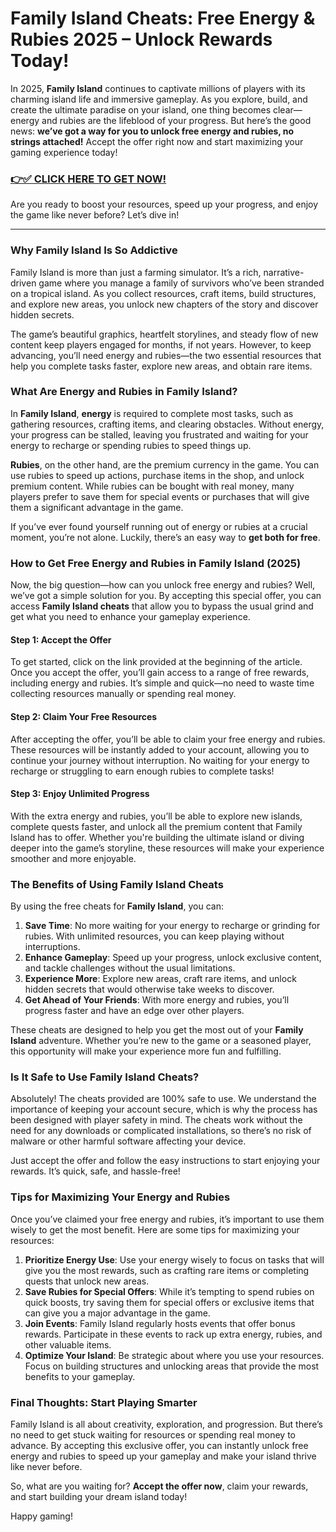 # Family Island Cheats: Free Energy & Rubies 2025 – Unlock Rewards Today!

In 2025, **Family Island** continues to captivate millions of players with its charming island life and immersive gameplay. As you explore, build, and create the ultimate paradise on your island, one thing becomes clear—energy and rubies are the lifeblood of your progress. But here’s the good news: **we’ve got a way for you to unlock free energy and rubies, no strings attached!** Accept the offer right now and start maximizing your gaming experience today!

### [👉✅ CLICK HERE TO GET NOW!](https://freerewards.xyz/family/island/)

Are you ready to boost your resources, speed up your progress, and enjoy the game like never before? Let’s dive in!

---

### Why Family Island Is So Addictive

Family Island is more than just a farming simulator. It’s a rich, narrative-driven game where you manage a family of survivors who’ve been stranded on a tropical island. As you collect resources, craft items, build structures, and explore new areas, you unlock new chapters of the story and discover hidden secrets.

The game’s beautiful graphics, heartfelt storylines, and steady flow of new content keep players engaged for months, if not years. However, to keep advancing, you’ll need energy and rubies—the two essential resources that help you complete tasks faster, explore new areas, and obtain rare items.

### What Are Energy and Rubies in Family Island?

In **Family Island**, **energy** is required to complete most tasks, such as gathering resources, crafting items, and clearing obstacles. Without energy, your progress can be stalled, leaving you frustrated and waiting for your energy to recharge or spending rubies to speed things up.

**Rubies**, on the other hand, are the premium currency in the game. You can use rubies to speed up actions, purchase items in the shop, and unlock premium content. While rubies can be bought with real money, many players prefer to save them for special events or purchases that will give them a significant advantage in the game.

If you’ve ever found yourself running out of energy or rubies at a crucial moment, you’re not alone. Luckily, there’s an easy way to **get both for free**.

### How to Get Free Energy and Rubies in Family Island (2025)

Now, the big question—how can you unlock free energy and rubies? Well, we’ve got a simple solution for you. By accepting this special offer, you can access **Family Island cheats** that allow you to bypass the usual grind and get what you need to enhance your gameplay experience.

#### Step 1: Accept the Offer

To get started, click on the link provided at the beginning of the article. Once you accept the offer, you’ll gain access to a range of free rewards, including energy and rubies. It’s simple and quick—no need to waste time collecting resources manually or spending real money.

#### Step 2: Claim Your Free Resources

After accepting the offer, you’ll be able to claim your free energy and rubies. These resources will be instantly added to your account, allowing you to continue your journey without interruption. No waiting for your energy to recharge or struggling to earn enough rubies to complete tasks!

#### Step 3: Enjoy Unlimited Progress

With the extra energy and rubies, you’ll be able to explore new islands, complete quests faster, and unlock all the premium content that Family Island has to offer. Whether you're building the ultimate island or diving deeper into the game’s storyline, these resources will make your experience smoother and more enjoyable.

### The Benefits of Using Family Island Cheats

By using the free cheats for **Family Island**, you can:

1. **Save Time**: No more waiting for your energy to recharge or grinding for rubies. With unlimited resources, you can keep playing without interruptions.
2. **Enhance Gameplay**: Speed up your progress, unlock exclusive content, and tackle challenges without the usual limitations.
3. **Experience More**: Explore new areas, craft rare items, and unlock hidden secrets that would otherwise take weeks to discover.
4. **Get Ahead of Your Friends**: With more energy and rubies, you’ll progress faster and have an edge over other players.

These cheats are designed to help you get the most out of your **Family Island** adventure. Whether you’re new to the game or a seasoned player, this opportunity will make your experience more fun and fulfilling.

### Is It Safe to Use Family Island Cheats?

Absolutely! The cheats provided are 100% safe to use. We understand the importance of keeping your account secure, which is why the process has been designed with player safety in mind. The cheats work without the need for any downloads or complicated installations, so there’s no risk of malware or other harmful software affecting your device.

Just accept the offer and follow the easy instructions to start enjoying your rewards. It’s quick, safe, and hassle-free!

### Tips for Maximizing Your Energy and Rubies

Once you’ve claimed your free energy and rubies, it’s important to use them wisely to get the most benefit. Here are some tips for maximizing your resources:

1. **Prioritize Energy Use**: Use your energy wisely to focus on tasks that will give you the most rewards, such as crafting rare items or completing quests that unlock new areas.
2. **Save Rubies for Special Offers**: While it’s tempting to spend rubies on quick boosts, try saving them for special offers or exclusive items that can give you a major advantage in the game.
3. **Join Events**: Family Island regularly hosts events that offer bonus rewards. Participate in these events to rack up extra energy, rubies, and other valuable items.
4. **Optimize Your Island**: Be strategic about where you use your resources. Focus on building structures and unlocking areas that provide the most benefits to your gameplay.

### Final Thoughts: Start Playing Smarter

Family Island is all about creativity, exploration, and progression. But there’s no need to get stuck waiting for resources or spending real money to advance. By accepting this exclusive offer, you can instantly unlock free energy and rubies to speed up your gameplay and make your island thrive like never before.

So, what are you waiting for? **Accept the offer now**, claim your rewards, and start building your dream island today!

Happy gaming!
